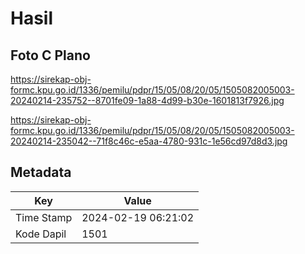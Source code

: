 # Hasil

## Foto C Plano

https://sirekap-obj-formc.kpu.go.id/1336/pemilu/pdpr/15/05/08/20/05/1505082005003-20240214-235752--8701fe09-1a88-4d99-b30e-1601813f7926.jpg

https://sirekap-obj-formc.kpu.go.id/1336/pemilu/pdpr/15/05/08/20/05/1505082005003-20240214-235042--71f8c46c-e5aa-4780-931c-1e56cd97d8d3.jpg


## Metadata

| Key        | Value               |
| ---------- | ------------------- |
| Time Stamp | 2024-02-19 06:21:02 |
| Kode Dapil | 1501                |



